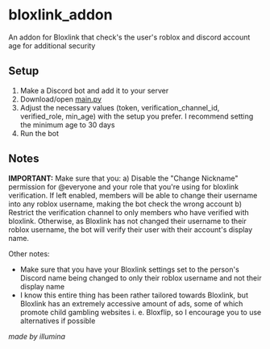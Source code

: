 # bloxlink_addon
An addon for Bloxlink that check's the user's roblox and discord account age for additional security

## Setup
1. Make a Discord bot and add it to your server
2. Download/open [main.py](https://github.com/illumina0001/bloxlink_addon/blob/main/main.py)
3. Adjust the necessary values (token, verification_channel_id, verified_role, min_age) with the setup you prefer. I recommend setting the minimum age to 30 days
4. Run the bot

## Notes

**IMPORTANT:** Make sure that you:
a) Disable the "Change Nickname" permission for @everyone and your role that you're using for bloxlink verification. If left enabled, members will be able to change their username into any roblox username, making the bot check the wrong account
b) Restrict the verification channel to only members who have verified with bloxlink. Otherwise, as Bloxlink has not changed their username to their roblox username, the bot will verify their user with their account's display name.

Other notes:
- Make sure that you have your Bloxlink settings set to the person's Discord name being changed to only their roblox username and not their display name
- I know this entire thing has been rather tailored towards Bloxlink, but Bloxlink has an extremely accessive amount of ads, some of which promote child gambling websites i. e. Bloxflip, so I encourage you to use alternatives  if possible

*made by illumina*
